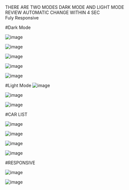 
 THERE ARE TWO MODES DARK MODE AND LIGHT MODE  
 REVIEW AUTOMATIC CHANGE WITHIN 4 SEC  
 Fuly Responsive  

#Dark Mode

![image](https://github.com/MrSingh0/AKASH-DEEP_21BCS5908/assets/136845755/b3a339aa-fa9a-4866-b018-25fb2977c194)

![image](https://github.com/MrSingh0/AKASH-DEEP_21BCS5908/assets/136845755/418dd703-7573-4ee8-868c-ae6f25f163a6)

![image](https://github.com/MrSingh0/AKASH-DEEP_21BCS5908/assets/136845755/cbd1168c-d626-49f5-a581-b0845b8ee2db)

![image](https://github.com/MrSingh0/AKASH-DEEP_21BCS5908/assets/136845755/868f0f9c-9ead-454b-a0d1-2183fee271e9)

![image](https://github.com/MrSingh0/AKASH-DEEP_21BCS5908/assets/136845755/45c71ca9-935a-4af0-b148-58716c9eda3c)


#Light Mode
![image](https://github.com/MrSingh0/AKASH-DEEP_21BCS5908/assets/136845755/afa153d9-a41c-484a-b56b-4c02ba926fb0)

![image](https://github.com/MrSingh0/AKASH-DEEP_21BCS5908/assets/136845755/7353ea67-4621-432a-a147-976cc6696cf9)

![image](https://github.com/MrSingh0/AKASH-DEEP_21BCS5908/assets/136845755/3e2d6216-bf10-4345-8aeb-ff9fbb520218)


#CAR LIST

![image](https://github.com/MrSingh0/AKASH-DEEP_21BCS5908/assets/136845755/0c45389e-911b-41d6-8aea-5c226d2dfec2)

![image](https://github.com/MrSingh0/AKASH-DEEP_21BCS5908/assets/136845755/fa39c7cf-6931-4661-ad37-1237340af6ec)

![image](https://github.com/MrSingh0/AKASH-DEEP_21BCS5908/assets/136845755/d1a3f678-69b1-4389-82fc-413a9df6e52b)

![image](https://github.com/MrSingh0/AKASH-DEEP_21BCS5908/assets/136845755/96bc2b7c-3f54-4652-bf94-8d744789e5f4)


#RESPONSIVE

![image](https://github.com/MrSingh0/AKASH-DEEP_21BCS5908/assets/136845755/0de4cf1b-dcb2-4dd1-b550-a2d61f621830)

![image](https://github.com/MrSingh0/AKASH-DEEP_21BCS5908/assets/136845755/61cd2b9c-c0d5-4c5f-89f7-0b2f4d46fb43)
